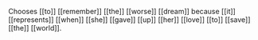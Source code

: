Chooses [[to]] [[remember]] [[the]] [[worse]] [[dream]] because [[it]] [[represents]] [[when]] [[she]] [[gave]] [[up]] [[her]] [[love]] [[to]] [[save]] [[the]] [[world]].